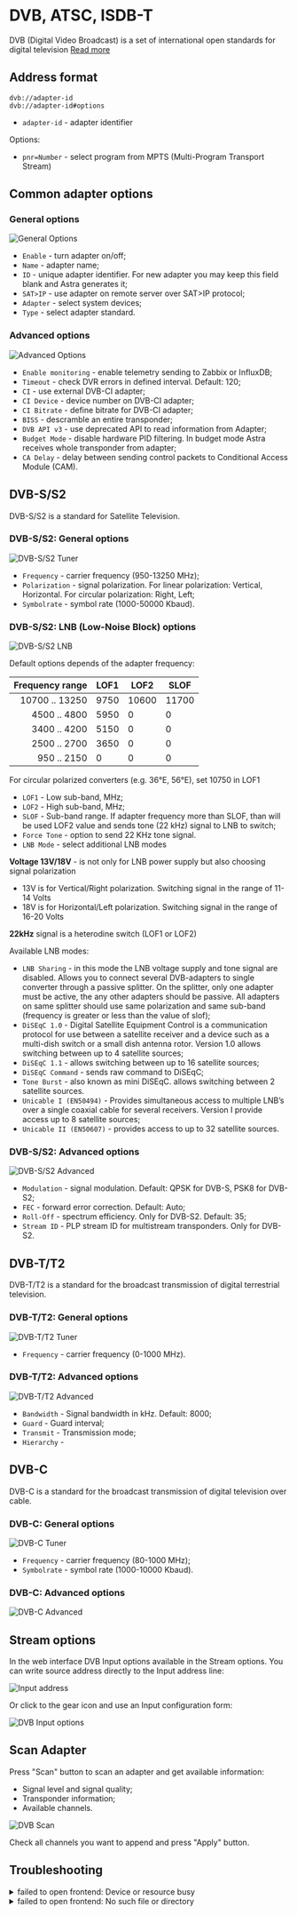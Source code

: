 # DVB, ATSC, ISDB-T

DVB (Digital Video Broadcast) is a set of international open standards for digital television [Read more](/en/book/delivery/dvb)

## Address format

```
dvb://adapter-id
dvb://adapter-id#options
```

- `adapter-id` - adapter identifier

Options:

- `pnr=Number` - select program from MPTS (Multi-Program Transport Stream)

## Common adapter options

### General options

![General Options](dvb-general.png ':size=200')

- `Enable` - turn adapter on/off;
- `Name` - adapter name;
- `ID` - unique adapter identifier. For new adapter you may keep this field blank and Astra generates it;
- `SAT>IP` - use adapter on remote server over SAT>IP protocol;
- `Adapter` - select system devices;
- `Type` - select adapter standard.

### Advanced options

![Advanced Options](dvb-advanced.png ':size=200')

- `Enable monitoring` - enable telemetry sending to Zabbix or InfluxDB;
- `Timeout` - check DVR errors in defined interval. Default: 120;
- `CI` - use external DVB-CI adapter;
- `CI Device` - device number on DVB-CI adapter;
- `CI Bitrate` - define bitrate for DVB-CI adapter;
- `BISS` - descramble an entire transponder;
- `DVB API v3` - use deprecated API to read information from Adapter;
- `Budget Mode` - disable hardware PID filtering. In budget mode Astra receives whole transponder from adapter;
- `CA Delay` - delay between sending control packets to Conditional Access Module (CAM).

## DVB-S/S2

DVB-S/S2 is a standard for Satellite Television.

### DVB-S/S2: General options

![DVB-S/S2 Tuner](dvb-s.png ':size=200')

- `Frequency` - carrier frequency (950-13250 MHz);
- `Polarization` - signal polarization. For linear polarization: Vertical, Horizontal. For circular polarization: Right, Left;
- `Symbolrate` - symbol rate (1000-50000 Kbaud).

### DVB-S/S2: LNB (Low-Noise Block) options

![DVB-S/S2 LNB](dvb-s-lnb.png ':size=200')

Default options depends of the adapter frequency:

| Frequency range | LOF1 | LOF2 | SLOF |
| ---: | --- | --- | --- |
| 10700 .. 13250 | 9750 | 10600 | 11700 |
| 4500 .. 4800 | 5950 | 0 | 0 |
| 3400 .. 4200 | 5150 | 0 | 0 |
| 2500 .. 2700 | 3650 | 0 | 0 |
| 950 .. 2150 | 0 | 0 | 0 |

For circular polarized converters (e.g. 36°E, 56°E), set 10750 in LOF1

- `LOF1` - Low sub-band, MHz;
- `LOF2` - High sub-band, MHz;
- `SLOF` - Sub-band range. If adapter frequency more than SLOF, than will be used LOF2 value and sends tone (22 kHz) signal to LNB to switch;
- `Force Tone` - option to send 22 KHz tone signal.
- `LNB Mode` - select additional LNB modes

<div class="tip">

**Voltage 13V/18V** - is not only for LNB power supply but also choosing signal polarization

- 13V is for Vertical/Right polarization. Switching signal in the range of 11-14 Volts
- 18V is for Horizontal/Left polarization. Switching signal in the range of 16-20 Volts

**22kHz** signal is a heterodine switch (LOF1 or LOF2)

</div>

Available LNB modes:

- `LNB Sharing` - in this mode the LNB voltage supply and tone signal are disabled. Allows you to connect several DVB-adapters to single converter through a passive splitter. On the splitter, only one adapter must be active, the any other adapters should be passive. All adapters on same splitter should use same polarization and same sub-band (frequency is greater or less than the value of slof);
- `DiSEqC 1.0` - Digital Satellite Equipment Control is a communication protocol for use between a satellite receiver and a device such as a multi-dish switch or a small dish antenna rotor. Version 1.0 allows switching between up to 4 satellite sources;
- `DiSEqC 1.1` - allows switching between up to 16 satellite sources;
- `DiSEqC Command` - sends raw command to DiSEqC;
- `Tone Burst` - also known as mini DiSEqC. allows switching between 2 satellite sources.
- `Unicable I (EN50494)` - Provides simultaneous access to multiple LNB’s over a single coaxial cable for several receivers. Version I provide access up to 8 satellite sources;
- `Unicable II (EN50607)` - provides access to up to 32 satellite sources.

### DVB-S/S2: Advanced options

![DVB-S/S2 Advanced](dvb-s-advanced.png ':size=200')

- `Modulation` - signal modulation. Default: QPSK for DVB-S, PSK8 for DVB-S2;
- `FEC` - forward error correction. Default: Auto;
- `Roll-Off` - spectrum efficiency. Only for DVB-S2. Default: 35;
- `Stream ID` - PLP stream ID for multistream transponders. Only for DVB-S2.

## DVB-T/T2

DVB-T/T2 is a standard for the broadcast transmission of digital terrestrial television.

### DVB-T/T2: General options

![DVB-T/T2 Tuner](dvb-t.png ':size=200')

- `Frequency` - carrier frequency (0-1000 MHz).

### DVB-T/T2: Advanced options

![DVB-T/T2 Advanced](dvb-t-advanced.png ':size=200')

- `Bandwidth` - Signal bandwidth in kHz. Default: 8000;
- `Guard` - Guard interval;
- `Transmit` - Transmission mode;
- `Hierarchy` -

## DVB-C

DVB-C is a standard for the broadcast transmission of digital television over cable.

### DVB-C: General options

![DVB-C Tuner](dvb-c.png ':size=200')

- `Frequency` - carrier frequency (80-1000 MHz);
- `Symbolrate` - symbol rate (1000-10000 Kbaud).

### DVB-C: Advanced options

![DVB-C Advanced](dvb-c-advanced.png ':size=200')

## Stream options

In the web interface DVB Input options available in the Stream options. You can write source address directly to the Input address line:

![Input address](input-list.png ':size=200')

Or click to the gear icon and use an Input configuration form:

![DVB Input options](dvb.png ':size=200')

## Scan Adapter

Press "Scan" button to scan an adapter and get available information:

- Signal level and signal quality;
- Transponder information;
- Available channels.

![DVB Scan](dvb-scan.jpg ':size=200')

Check all channels you want to append and press "Apply" button.

## Troubleshooting

<details class="marker">
<summary>failed to open frontend: Device or resource busy</summary>

Adapter is taken by another process. Maybe Astra started twice.

</details>

<details class="marker">
<summary>failed to open frontend: No such file or directory</summary>

DVB Driver is not installed in system.

</details>
